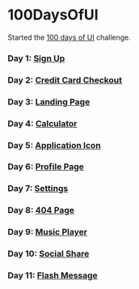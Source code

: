 # 100DaysOfUI

Started the [100 days of UI](http://www.dailyui.co/) challenge.

### Day 1: [Sign Up](https://codepen.io/anewmodern/full/vJopoE/)
### Day 2: [Credit Card Checkout](https://codepen.io/anewmodern/full/GMKwzG/)
### Day 3: [Landing Page](https://codepen.io/anewmodern/full/JrjpBV/)
### Day 4: [Calculator](https://codepen.io/anewmodern/full/wrBrEW/)
### Day 5: [Application Icon](https://codepen.io/anewmodern/full/QqbNEb)
### Day 6: [Profile Page](https://codepen.io/anewmodern/full/JrYNQZ/)
### Day 7: [Settings](https://codepen.io/anewmodern/full/XedeLN/)
### Day 8: [404 Page](https://codepen.io/anewmodern/full/BwzpLb/)
### Day 9: [Music Player](https://codepen.io/anewmodern/full/OxRNQO/)
### Day 10: [Social Share](https://codepen.io/anewmodern/full/jGMRdm/)
### Day 11: [Flash Message](https://codepen.io/anewmodern/full/wroPpY/)
